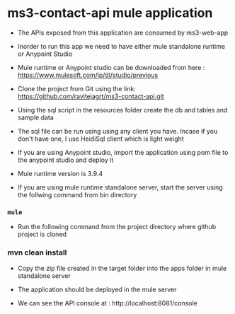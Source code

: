 # ms3-contact-api mule application 

* The APIs exposed from this application are consumed by ms3-web-app

* Inorder to run this app we need to have either mule standalone runtime or Anypoint Studio

* Mule runtime or Anypoint studio can be downloaded from here : https://www.mulesoft.com/lp/dl/studio/previous

* Clone the project from Git using the link: https://github.com/ravitejagrt/ms3-contact-api.git

* Using the sql script in the resources folder create the db and tables and sample data 

* The sql file can be run using using any client you have. Incase if you don't have one, I use HeidiSql client which is light weight

* If you are using Anypoint studio, import the application using pom file to the anypoint studio and deploy it

* Mule runtime version is 3.9.4

* If you are using mule runtime standalone server, start the server using the follwing command from bin directory

### `mule`

* Run the following command from the project directory where github project is cloned

### mvn clean install

* Copy the zip file created in the target folder into the apps folder in mule standalone server

* The application should be deployed in the mule server

* We can see the API console at : http://localhost:8081/console
